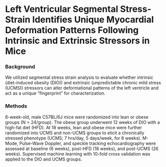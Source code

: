 # Left Ventricular Segmental Stress-Strain Identifies Unique Myocardial Deformation Patterns Following Intrinsic and Extrinsic Stressors in Mice

### Background
We utilized segmental stress strain analysis to evaluate whether intrinsic (diet-induced obesity (DIO)) and extrinsic (unpredictable chronic mild stress (UCMS)) stressors can alter deformational patterns of the left ventricle and act as a unique “fingerprint” for characterization.

### Methods
6-week-old, male C57BL/6J mice were randomized into lean or obese groups (N = 24/group). The obese group underwent 12 weeks of DIO with a high-fat diet (HFD). At 18 weeks, lean and obese mice were further randomized into UCMS and non-UCMS groups to elicit a chronically stressed phenotype (UCMS; 7 hrs/day, 5 days/week, for 8 weeks). M-Mode, Pulse-Wave Doppler, and speckle tracking echocardiography were assessed at baseline (6 weeks), post-HFD (18 weeks), and post-UCMS (26 weeks). Supervised machine learning with 10-fold cross validation was applied to the DIO and UCMS groups.
